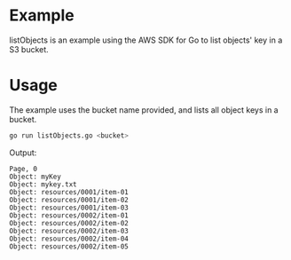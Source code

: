 # Example

listObjects is an example using the AWS SDK for Go to list objects' key in a S3 bucket.


# Usage

The example uses the bucket name provided, and lists all object keys in a bucket.

```sh
go run listObjects.go <bucket>
```

Output:
```
Page, 0
Object: myKey
Object: mykey.txt
Object: resources/0001/item-01
Object: resources/0001/item-02
Object: resources/0001/item-03
Object: resources/0002/item-01
Object: resources/0002/item-02
Object: resources/0002/item-03
Object: resources/0002/item-04
Object: resources/0002/item-05
```
